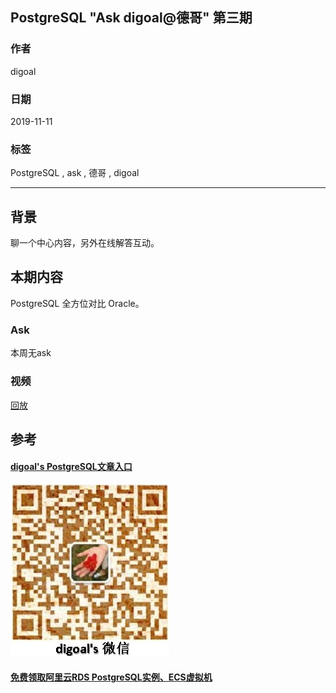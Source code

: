 ## PostgreSQL "Ask digoal@德哥" 第三期       
                                                                                           
### 作者                                                  
digoal                                                                                           
                                                                                           
### 日期                                                                                           
2019-11-11                                                                                       
                                                                                           
### 标签                                                                                           
PostgreSQL , ask , 德哥 , digoal       
                                                                                           
----                                                                                           
                                                                                           
## 背景            
聊一个中心内容，另外在线解答互动。      
      
## 本期内容      
PostgreSQL 全方位对比 Oracle。      
      
### Ask      
本周无ask    
    
### 视频    
[回放](https://yq.aliyun.com/live/1680)    
    
## 参考    
    
  
  
  
#### [digoal's PostgreSQL文章入口](https://github.com/digoal/blog/blob/master/README.md "22709685feb7cab07d30f30387f0a9ae")
  
  
![digoal's weixin](../pic/digoal_weixin.jpg "f7ad92eeba24523fd47a6e1a0e691b59")
  
  
#### [免费领取阿里云RDS PostgreSQL实例、ECS虚拟机](https://www.aliyun.com/database/postgresqlactivity "57258f76c37864c6e6d23383d05714ea")
  
